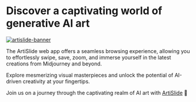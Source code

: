 # Discover a captivating world of generative AI art

[![artislide-banner](https://github.com/lewhunt/artislide/assets/9886284/7c7aba23-beec-4e8b-9d7f-4702ae7f39dd)](https://artislide.com)

The ArtiSlide web app offers a seamless browsing experience, allowing you to effortlessly swipe, save, zoom, and immerse yourself in the latest creations from Midjourney and beyond.

Explore mesmerizing visual masterpieces and unlock the potential of AI-driven creativity at your fingertips. 

Join us on a journey through the captivating realm of AI art with [ArtiSlide](https://artislide.com) :metal:
